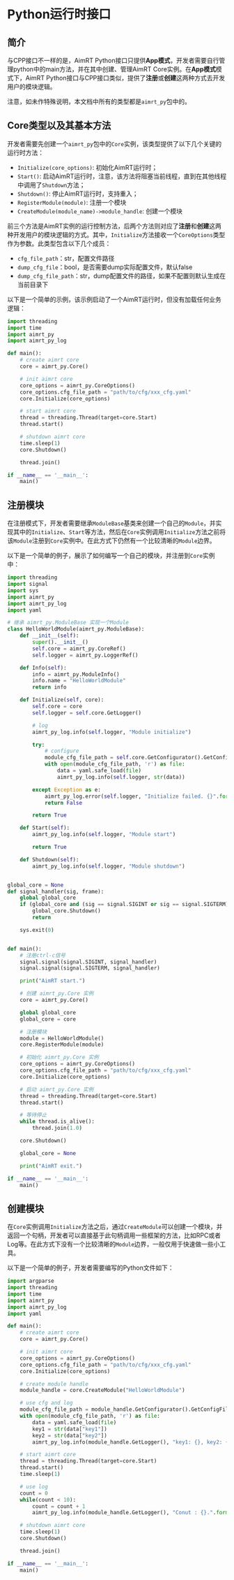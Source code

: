 
# Python运行时接口


## 简介

与CPP接口不一样的是，AimRT Python接口只提供**App模式**，开发者需要自行管理python中的main方法，并在其中创建、管理AimRT Core实例。在**App模式**模式下，AimRT Python接口与CPP接口类似，提供了**注册**或**创建**这两种方式去开发用户的模块逻辑。

注意，如未作特殊说明，本文档中所有的类型都是`aimrt_py`包中的。

## Core类型以及其基本方法

开发者需要先创建一个`aimrt_py`包中的`Core`实例，该类型提供了以下几个关键的运行时方法：
- `Initialize(core_options)`: 初始化AimRT运行时；
- `Start()`: 启动AimRT运行时，注意，该方法将阻塞当前线程，直到在其他线程中调用了`Shutdown`方法；
- `Shutdown()`: 停止AimRT运行时，支持重入；
- `RegisterModule(module)`: 注册一个模块
- `CreateModule(module_name)->module_handle`: 创建一个模块


前三个方法是AimRT实例的运行控制方法，后两个方法则对应了**注册**和**创建**这两种开发用户的模块逻辑的方式。其中，`Initialize`方法接收一个`CoreOptions`类型作为参数。此类型包含以下几个成员：
- `cfg_file_path`：str，配置文件路径
- `dump_cfg_file`：bool，是否需要dump实际配置文件，默认false
- `dump_cfg_file_path`：str，dump配置文件的路径，如果不配置则默认生成在当前目录下


以下是一个简单的示例，该示例启动了一个AimRT运行时，但没有加载任何业务逻辑：
```python
import threading
import time
import aimrt_py
import aimrt_py_log

def main():
    # create aimrt core
    core = aimrt_py.Core()

    # init aimrt core
    core_options = aimrt_py.CoreOptions()
    core_options.cfg_file_path = "path/to/cfg/xxx_cfg.yaml"
    core.Initialize(core_options)

    # start aimrt core
    thread = threading.Thread(target=core.Start)
    thread.start()

    # shutdown aimrt core
    time.sleep(1)
    core.Shutdown()

    thread.join()

if __name__ == '__main__':
    main()
```


## 注册模块

在注册模式下，开发者需要继承`ModuleBase`基类来创建一个自己的`Module`，并实现其中的`Initialize`、`Start`等方法，然后在`Core`实例调用`Initialize`方法之前将该`Module`注册到`Core`实例中。在此方式下仍然有一个比较清晰的`Module`边界。


以下是一个简单的例子，展示了如何编写一个自己的模块，并注册到`Core`实例中：
```python
import threading
import signal
import sys
import aimrt_py
import aimrt_py_log
import yaml

# 继承 aimrt_py.ModuleBase 实现一个Module
class HelloWorldModule(aimrt_py.ModuleBase):
    def __init__(self):
        super().__init__()
        self.core = aimrt_py.CoreRef()
        self.logger = aimrt_py.LoggerRef()

    def Info(self):
        info = aimrt_py.ModuleInfo()
        info.name = "HelloWorldModule"
        return info

    def Initialize(self, core):
        self.core = core
        self.logger = self.core.GetLogger()

        # log
        aimrt_py_log.info(self.logger, "Module initialize")

        try:
            # configure
            module_cfg_file_path = self.core.GetConfigurator().GetConfigFilePath()
            with open(module_cfg_file_path, 'r') as file:
                data = yaml.safe_load(file)
                aimrt_py_log.info(self.logger, str(data))

        except Exception as e:
            aimrt_py_log.error(self.logger, "Initialize failed. {}".format(e))
            return False

        return True

    def Start(self):
        aimrt_py_log.info(self.logger, "Module start")

        return True

    def Shutdown(self):
        aimrt_py_log.info(self.logger, "Module shutdown")


global_core = None
def signal_handler(sig, frame):
    global global_core
    if (global_core and (sig == signal.SIGINT or sig == signal.SIGTERM)):
        global_core.Shutdown()
        return

    sys.exit(0)


def main():
    # 注册ctrl-c信号
    signal.signal(signal.SIGINT, signal_handler)
    signal.signal(signal.SIGTERM, signal_handler)

    print("AimRT start.")

    # 创建 aimrt_py.Core 实例
    core = aimrt_py.Core()

    global global_core
    global_core = core

    # 注册模块
    module = HelloWorldModule()
    core.RegisterModule(module)

    # 初始化 aimrt_py.Core 实例
    core_options = aimrt_py.CoreOptions()
    core_options.cfg_file_path = "path/to/cfg/xxx_cfg.yaml"
    core.Initialize(core_options)

    # 启动 aimrt_py.Core 实例
    thread = threading.Thread(target=core.Start)
    thread.start()

    # 等待停止
    while thread.is_alive():
        thread.join(1.0)

    core.Shutdown()

    global_core = None

    print("AimRT exit.")

if __name__ == '__main__':
    main()
```


## 创建模块


在`Core`实例调用`Initialize`方法之后，通过`CreateModule`可以创建一个模块，并返回一个句柄，开发者可以直接基于此句柄调用一些框架的方法，比如RPC或者Log等。在此方式下没有一个比较清晰的`Module`边界，一般仅用于快速做一些小工具。

以下是一个简单的例子，开发者需要编写的Python文件如下：

```python
import argparse
import threading
import time
import aimrt_py
import aimrt_py_log
import yaml

def main():
    # create aimrt core
    core = aimrt_py.Core()

    # init aimrt core
    core_options = aimrt_py.CoreOptions()
    core_options.cfg_file_path = "path/to/cfg/xxx_cfg.yaml"
    core.Initialize(core_options)

    # create module handle
    module_handle = core.CreateModule("HelloWorldModule")

    # use cfg and log
    module_cfg_file_path = module_handle.GetConfigurator().GetConfigFilePath()
    with open(module_cfg_file_path, 'r') as file:
        data = yaml.safe_load(file)
        key1 = str(data["key1"])
        key2 = str(data["key2"])
        aimrt_py_log.info(module_handle.GetLogger(), "key1: {}, key2: {}.".format(key1, key2))

    # start aimrt core
    thread = threading.Thread(target=core.Start)
    thread.start()
    time.sleep(1)

    # use log
    count = 0
    while(count < 10):
        count = count + 1
        aimrt_py_log.info(module_handle.GetLogger(), "Conut : {}.".format(count))

    # shutdown aimrt core
    time.sleep(1)
    core.Shutdown()

    thread.join()

if __name__ == '__main__':
    main()

```



